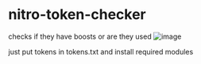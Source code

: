 # nitro-token-checker
checks if they have boosts or are they used
![image](https://user-images.githubusercontent.com/108589518/191267613-3b3478a7-a572-4f56-b33f-73f3853ce1d7.png)

just put tokens in tokens.txt and install required modules
